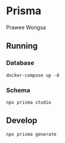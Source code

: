 # Prisma

Prawee Wongsa

## Running
### Database
```
docker-compose up -d
```
### Schema
```
npx prisma studio
```

## Develop
```bash
npx prisma generate
```